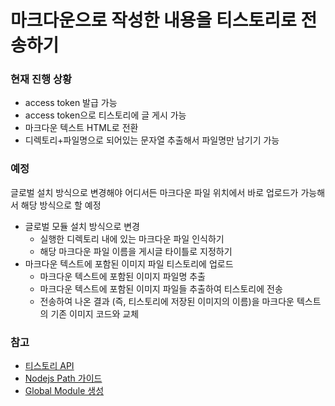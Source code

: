 # 마크다운으로 작성한 내용을 티스토리로 전송하기

### 현재 진행 상황
* access token 발급 가능
* access token으로 티스토리에 글 게시 가능
* 마크다운 텍스트 HTML로 전환
* 디렉토리+파일명으로 되어있는 문자열 추출해서 파일명만 남기기 가능

### 예정
글로벌 설치 방식으로 변경해야 어디서든 마크다운 파일 위치에서 바로 업로드가 가능해서 해당 방식으로 할 예정

* 글로벌 모듈 설치 방식으로 변경 
  - 실행한 디렉토리 내에 있는 마크다운 파일 인식하기
  - 해당 마크다운 파일 이름을 게시글 타이틀로 지정하기
* 마크다운 텍스트에 포함된 이미지 파일 티스토리에 업로드
  - 마크다운 텍스트에 포함된 이미지 파일명 추출
  - 마크다운 텍스트에 포함된 이미지 파일들 추출하여 티스토리에 전송
  - 전송하여 나온 결과 (즉, 티스토리에 저장된 이미지의 이름)을 마크다운 텍스트의 기존 이미지 코드와 교체


### 참고
* [티스토리 API](http://www.tistory.com/guide/api/post)
* [Nodejs Path 가이드](https://nodejs.org/api/path.html#path_windows_vs_posix)
* [Global Module 생성](https://bretkikehara.wordpress.com/2013/05/02/nodejs-creating-your-first-global-module/)
